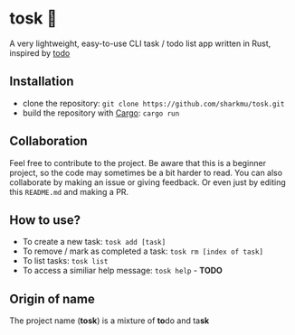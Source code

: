# tosk 🚀
A very lightweight, easy-to-use CLI task / todo list app written in Rust, inspired by [todo](https://github.com/sioodmy/todo)

## Installation
- clone the repository: `git clone https://github.com/sharkmu/tosk.git`
- build the repository with [Cargo](https://crates.io/): `cargo run`

## Collaboration
Feel free to contribute to the project. Be aware that this is a beginner project, so the code may sometimes be a bit harder to read.
You can also collaborate by making an issue or giving feedback. Or even just by editing this `README.md` and making a PR.

## How to use?
- To create a new task: `tosk add [task]`
- To remove / mark as completed a task: `tosk rm [index of task]`
- To list tasks: `tosk list`
- To access a similiar help message: `tosk help` - **TODO**

## Origin of name
The project name (**tosk**) is a mixture of **to**do and ta**sk**